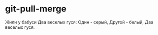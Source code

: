 # git-pull-merge 

Жили у бабуси
Два веселых гуся:
Один - серый,
Другой - белый,
Два веселых гуся. 
